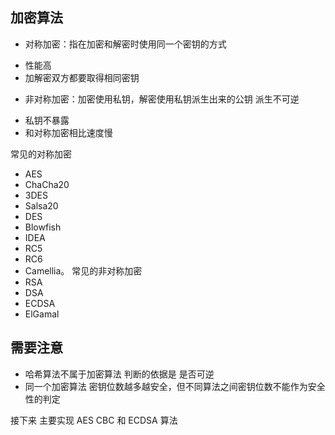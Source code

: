 ## 加密算法
* 对称加密：指在加密和解密时使用同一个密钥的方式
 + 性能高
 + 加解密双方都要取得相同密钥
* 非对称加密：加密使用私钥，解密使用私钥派生出来的公钥 派生不可逆
 + 私钥不暴露
 + 和对称加密相比速度慢

常见的对称加密
* AES
* ChaCha20
* 3DES
* Salsa20
* DES
* Blowfish
* IDEA
* RC5
* RC6
* Camellia。
常见的非对称加密
* RSA
* DSA
* ECDSA
* ElGamal

## 需要注意
* 哈希算法不属于加密算法 判断的依据是 是否可逆
* 同一个加密算法 密钥位数越多越安全，但不同算法之间密钥位数不能作为安全性的判定

接下来 主要实现 AES CBC  和  ECDSA 算法
